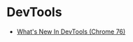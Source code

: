 # DevTools

- [What's New In DevTools (Chrome 76)](https://developers.google.com/web/updates/2019/05/devtools)

